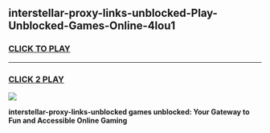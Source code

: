 
## interstellar-proxy-links-unblocked-Play-Unblocked-Games-Online-4lou1
<h3>
<a href="https://premium76.site?title=interstellar-proxy-links-unblocked&ref=25A">CLICK TO PLAY</a></h3>
<hr>

<h3>
<a href="https://premium76.site?title=interstellar-proxy-links-unblocked&ref=25A">CLICK 2 PLAY</a>
  
</h3>

<a href="https://premium76.site?title=interstellar-proxy-links-unblocked&ref=25A"><img src="https://clearcache.store/games.png"></a>


**interstellar-proxy-links-unblocked games unblocked: Your Gateway to Fun and Accessible Online Gaming**
